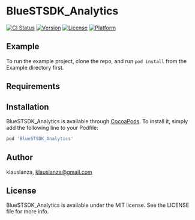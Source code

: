 # BlueSTSDK_Analytics

[![CI Status](https://img.shields.io/travis/klauslanza/BlueSTSDK_Analytics.svg?style=flat)](https://travis-ci.org/klauslanza/BlueSTSDK_Analytics)
[![Version](https://img.shields.io/cocoapods/v/BlueSTSDK_Analytics.svg?style=flat)](https://cocoapods.org/pods/BlueSTSDK_Analytics)
[![License](https://img.shields.io/cocoapods/l/BlueSTSDK_Analytics.svg?style=flat)](https://cocoapods.org/pods/BlueSTSDK_Analytics)
[![Platform](https://img.shields.io/cocoapods/p/BlueSTSDK_Analytics.svg?style=flat)](https://cocoapods.org/pods/BlueSTSDK_Analytics)

## Example

To run the example project, clone the repo, and run `pod install` from the Example directory first.

## Requirements

## Installation

BlueSTSDK_Analytics is available through [CocoaPods](https://cocoapods.org). To install
it, simply add the following line to your Podfile:

```ruby
pod 'BlueSTSDK_Analytics'
```

## Author

klauslanza, klauslanza@gmail.com

## License

BlueSTSDK_Analytics is available under the MIT license. See the LICENSE file for more info.
